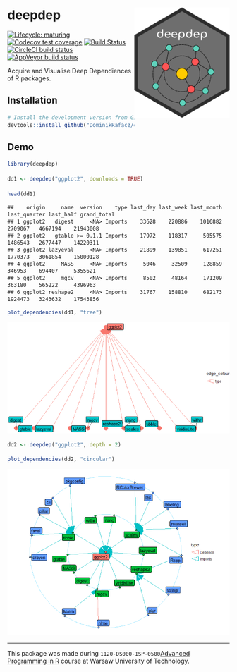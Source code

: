 
# deepdep <img src='images/logo.png' align="right" height="250" />

<!-- badges: start -->

[![Lifecycle:
maturing](https://img.shields.io/badge/lifecycle-maturing-blue.svg)](https://www.tidyverse.org/lifecycle/#maturing)
[![Codecov test
coverage](https://codecov.io/gh/DominikRafacz/deepdep/branch/master/graph/badge.svg)](https://codecov.io/gh/DominikRafacz/deepdep?branch=master)
[![Build
Status](https://travis-ci.org/DominikRafacz/deepdep.svg?branch=master)](https://travis-ci.org/DominikRafacz/deepdep)
[![CircleCI build
status](https://circleci.com/gh/DominikRafacz/deepdep.svg?style=svg)](https://circleci.com/gh/DominikRafacz/deepdep)
[![AppVeyor build
status](https://ci.appveyor.com/api/projects/status/github/DominikRafacz/deepdep?branch=master&svg=true)](https://ci.appveyor.com/project/DominikRafacz/deepdep)

<!-- badges: end -->

Acquire and Visualise Deep Dependiences of R packages.

## Installation

``` r
# Install the development version from GitHub:
devtools::install_github("DominikRafacz/deepdep")
```

## Demo

``` r
library(deepdep)

dd1 <- deepdep("ggplot2", downloads = TRUE)

head(dd1)
```

    ##    origin     name  version    type last_day last_week last_month last_quarter last_half grand_total
    ## 1 ggplot2   digest     <NA> Imports    33628    220886    1016882      2709067   4667194    21943008
    ## 2 ggplot2   gtable >= 0.1.1 Imports    17972    118317     505575      1486543   2677447    14220311
    ## 3 ggplot2 lazyeval     <NA> Imports    21899    139851     617251      1770373   3061854    15000128
    ## 4 ggplot2     MASS     <NA> Imports     5046     32509     128859       346953    694407     5355621
    ## 5 ggplot2     mgcv     <NA> Imports     8502     48164     171209       363180    565222     4396963
    ## 6 ggplot2 reshape2     <NA> Imports    31767    158810     682173      1924473   3243632    17543856

``` r
plot_dependencies(dd1, "tree")
```

![](README_files/figure-gfm/unnamed-chunk-2-1.png)<!-- -->

``` r
dd2 <- deepdep("ggplot2", depth = 2)

plot_dependencies(dd2, "circular")
```

![](README_files/figure-gfm/unnamed-chunk-3-1.png)<!-- -->

-----

This package was made during `1120-DS000-ISP-0500`[Advanced Programming
in R](https://github.com/mini-pw/2020Z-ProgramowanieWR) course at Warsaw
University of Technology.
